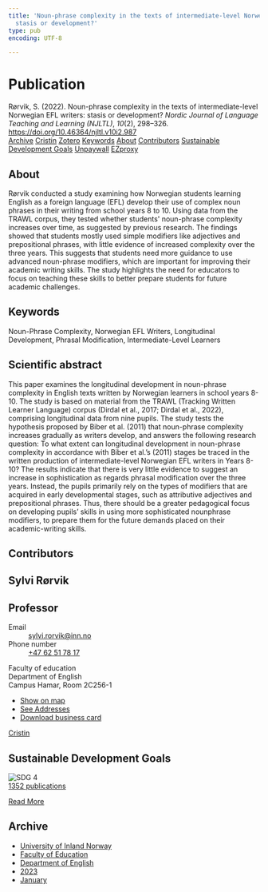 ```yaml
---
title: 'Noun-phrase complexity in the texts of intermediate-level Norwegian EFL writers:
  stasis or development?'
type: pub
encoding: UTF-8

---
```

<h1>Publication</h1>
<article id="csl-bib-container-IJV69BJX" class="csl-bib-container">
  <div class="csl-bib-body"> <div class="csl-entry">Rørvik, S. (2022). Noun-phrase complexity in the texts of intermediate-level Norwegian EFL writers: stasis or development? <i>Nordic Journal of Language Teaching and Learning (NJLTL)</i>, <i>10</i>(2), 298–326. <a href="https://doi.org/10.46364/njltl.v10i2.987">https://doi.org/10.46364/njltl.v10i2.987</a></div> </div>
  <div class="csl-bib-buttons">
    <a href="#taxonomy-article-IJV69BJX" alt="archive" class="csl-bib-button">Archive</a>
    <a href="https://app.cristin.no/results/show.jsf?id=2113839" alt="Cristin" class="csl-bib-button">Cristin</a>
    <a href="http://zotero.org/groups/5881554/items/IJV69BJX" alt="Zotero" class="csl-bib-button">Zotero</a>
    <a href="#keywords-article-IJV69BJX" alt="keywords" class="csl-bib-button">Keywords</a>
    <a href="#about-article-IJV69BJX" alt="about_pub" class="csl-bib-button">About</a>
    <a href="#contributors-article-IJV69BJX" alt="contributors" class="csl-bib-button">Contributors</a>
    <a href="#sdg-article-IJV69BJX" alt="sdg" class="csl-bib-button">Sustainable Development Goals</a>
    <a href="https://journal.uia.no/index.php/NJLTL/article/download/987/803" alt="Unpaywall" class="csl-bib-button">Unpaywall</a>
    <a href="https://journal.uia.no/index.php/NJLTL/article/download/987/803" alt="EZproxy" class="csl-bib-button">EZproxy</a>
  </div>
  <div id="csl-bib-meta-container-IJV69BJX"></div>
</article>
<div id="csl-bib-meta-IJV69BJX" class="csl-bib-meta">
  <article id="about-article-IJV69BJX" class="about_pub-article">
    <h1>About</h1>
    Rørvik conducted a study examining how Norwegian students learning English as a foreign language (EFL) develop their use of complex noun phrases in their writing from school years 8 to 10. Using data from the TRAWL corpus, they tested whether students' noun-phrase complexity increases over time, as suggested by previous research. The findings showed that students mostly used simple modifiers like adjectives and prepositional phrases, with little evidence of increased complexity over the three years. This suggests that students need more guidance to use advanced noun-phrase modifiers, which are important for improving their academic writing skills. The study highlights the need for educators to focus on teaching these skills to better prepare students for future academic challenges.
  </article>
  <article id="keywords-article-IJV69BJX" class="keywords-article">
    <h1>Keywords</h1>
    Noun-Phrase Complexity, Norwegian EFL Writers, Longitudinal Development, Phrasal Modification, Intermediate-Level Learners
  </article>
  <article id="abstract-article-IJV69BJX" class="abstract-article">
    <h1>Scientific abstract</h1>
    This paper examines the longitudinal development in noun-phrase complexity in English texts 
written by Norwegian learners in school years 8-10. The study is based on material from the 
TRAWL (Tracking Written Learner Language) corpus (Dirdal et al., 2017; Dirdal et al., 2022), 
comprising longitudinal data from nine pupils. The study tests the hypothesis proposed by Biber 
et al. (2011) that noun-phrase complexity increases gradually as writers develop, and answers 
the following research question: To what extent can longitudinal development in noun-phrase 
complexity in accordance with Biber et al.’s (2011) stages be traced in the written production of 
intermediate-level Norwegian EFL writers in Years 8-10? The results indicate that there is very 
little evidence to suggest an increase in sophistication as regards phrasal modification over the 
three years. Instead, the pupils primarily rely on the types of modifiers that are acquired in early 
developmental stages, such as attributive adjectives and prepositional phrases. Thus, there should 
be a greater pedagogical focus on developing pupils’ skills in using more sophisticated nounphrase modifiers, to prepare them for the future demands placed on their academic-writing skills.
  </article>
  <article id="contributors-article-IJV69BJX" class="contributors-article">
    <h1>Contributors</h1>
    <div class="personas"> <div class="vrtx-hinn-person-card"> <div class="photo"> <i class="lar la-user-circle missing-person"></i> </div> <div class="info"> <hgroup><h1>Sylvi Rørvik</h1> <h2>Professor</h2> </hgroup><dl> <dt>Email</dt> <dd> <a href="mailto:sylvi.rorvik@inn.no">sylvi.rorvik@inn.no</a> </dd> <dt>Phone number</dt> <dd><a href="tel:+4762517817"> +47 62 51 78 17 </a></dd> </dl> <p> Faculty of education<br> Department of English<br> Campus Hamar, Room 2C256-1 </p> <ul class="vrtx-hinn-links"> <li><a href="https://www.google.com/maps?q=60.79625,11.07386">Show on map</a></li> <li><a href="https://www.inn.no/english/find-an-employee/sylvi-rorvik.html#vrtx-hinn-addresses">See Addresses</a></li> <li><a href="https://www.inn.no/english/find-an-employee/sylvi-rorvik.html?vrtx=vcf">Download business card</a></li> </ul> </div> </div> <a href="https://app.cristin.no/persons/show.jsf?id=15685" alt="Cristin URL" class="personas-cristin">Cristin</a> </div>
  </article>
  <article id="sdg-article-IJV69BJX" class="sdg-article">
    <h1>Sustainable Development Goals</h1>
    <div class="sdg-container"><div id="sdg4" class="sdg">
        <img src="{{< params subfolder >}}images/sdg/sdg04_en.png" class="image" alt="SDG 4">
        <div class="sdg-overlay">
          <a href="/en/archive/?key=?sdg=4#archive" class="sdg-publication-count"><span>1352</span> publications</a>
          <p><a href="https://sdgs.un.org/goals/goal4" class="sdg-read-more">Read More</a></p>
        </div>
      </div></div>
  </article>
  <article id="taxonomy-article-IJV69BJX" class="taxonomy-article">
    <h1>Archive</h1>
    <ul>
      <li>
        <a href="/en/archive/?key=3DCRN523">University of Inland Norway</a>
      </li>
      <li>
        <a href="/en/archive/?key=WYNZA47F">Faculty of Education</a>
      </li>
      <li>
        <a href="/en/archive/?key=THSB4HN9">Department of English</a>
      </li>
      <li>
        <a href="/en/archive/?key=Z4WFKMZ4">2023</a>
      </li>
      <li>
        <a href="/en/archive/?key=55GLASCH">January</a>
      </li>
    </ul>
  </article>
</div>
